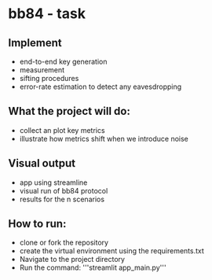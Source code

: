 # bb84 - task

## Implement

* end-to-end key generation
* measurement
* sifting procedures
* error-rate estimation to detect any eavesdropping

## What the project will do: 

* collect an plot key metrics
* illustrate how metrics shift when we introduce noise

## Visual output

* app using streamline
* visual run of bb84 protocol
* results for the n scenarios

## How to run:
* clone or fork the repository
* create the virtual environment using the requirements.txt
* Navigate to the project directory
* Run the command: '''streamlit app_main.py'''
